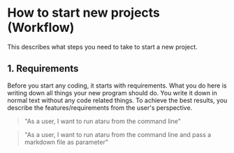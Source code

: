 # How to start new projects (Workflow)
This describes what steps you need to take to start a new project.

## 1. Requirements

Before you start any coding, it starts with requirements. What you do here is writing down all things your new program should do. You write it down in normal text without any code related things. To achieve the best results, you describe the features/requirements from the user's perspective.

> "As a user, I want to run ataru from the command line"

> "As a user, I want to run ataru from the command line and pass a markdown file as parameter"
